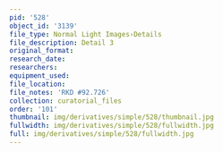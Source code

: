 ```yaml
---
pid: '528'
object_id: '3139'
file_type: Normal Light Images›Details
file_description: Detail 3
original_format:
research_date:
researchers:
equipment_used:
file_location:
file_notes: 'RKD #92.726'
collection: curatorial_files
order: '101'
thumbnail: img/derivatives/simple/528/thumbnail.jpg
fullwidth: img/derivatives/simple/528/fullwidth.jpg
full: img/derivatives/simple/528/fullwidth.jpg
---
```

